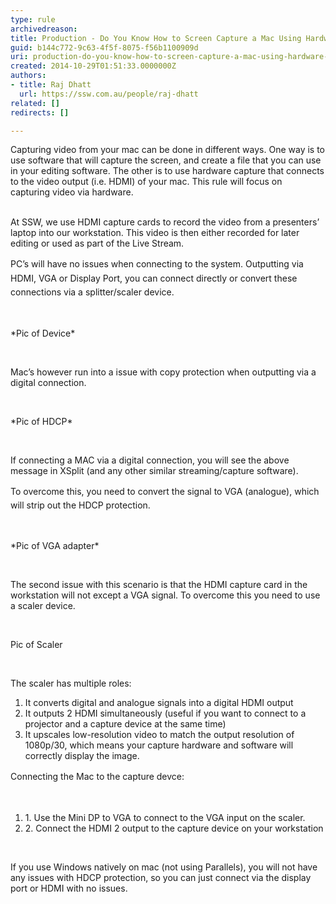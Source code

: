 ```yaml
---
type: rule
archivedreason: 
title: Production - Do You Know How to Screen Capture a Mac Using Hardware Capture?
guid: b144c772-9c63-4f5f-8075-f56b1100909d
uri: production-do-you-know-how-to-screen-capture-a-mac-using-hardware-capture
created: 2014-10-29T01:51:33.0000000Z
authors:
- title: Raj Dhatt
  url: https://ssw.com.au/people/raj-dhatt
related: []
redirects: []

---
```



Capturing video from your mac can be done in different ways. One way is to use software that will capture the screen, and create a file that you can use in your editing software. The other is to use hardware capture that connects to the video output (i.e. HDMI) of your mac. This rule will focus on capturing&#160;video via hardware.
<br><excerpt class='endintro'></excerpt><br>
<p class="p1">At SSW, we use HDMI capture cards to record the video from a presenters’ laptop into our workstation. This video is then either recorded for later editing or used as part of the Live Stream.</p><p class="p2"><span style="line-height&#58;1.6;">PC’s will have no issues when connecting to the system. Outputting via HDMI, VGA or Display Port, you can connect directly or convert these connections via a splitter/scaler device.</span><br></p><p class="p2"><br></p><p class="p1">*Pic of Device*</p><p class="p2"><br></p><p class="p1">Mac’s however run into a issue with copy protection when outputting via a digital connection.</p><p class="p2"><br></p><p class="p1">*Pic of HDCP*</p><p class="p2"><br></p><p class="p1">If connecting a MAC via a digital connection, you will see the above message in XSplit (and any other similar streaming/capture software).</p><p class="p2"><span style="line-height&#58;1.6;">To overcome this, you need to convert the signal to VGA (analogue), which will strip out the HDCP protection.</span><br></p><p class="p2"><br></p><p class="p1">*Pic of VGA adapter*</p><p class="p2"><br></p><p class="p1">The second issue with this scenario is that the HDMI capture card in the workstation will not except a VGA signal. To overcome this you need to use a scaler device.</p><p class="p2"><br></p><p class="p1">Pic of Scaler</p><p class="p1"></p><p class="p1"><br></p><p class="p1">The scaler has multiple roles&#58;</p><ol class="ol1"><li class="li1">It converts digital and analogue signals into a digital HDMI output</li><li class="li1">It outputs 2 HDMI simultaneously (useful if you want to connect to a projector and a capture device at the same time)</li><li class="li1">It upscales low-resolution video to match the output resolution of 1080p/30, which means your capture hardware and software will correctly display the image.</li></ol><p class="p3"><span style="line-height&#58;1.6;">C</span><span style="line-height&#58;1.6;">onnecting the Mac to the capture devce&#58;</span><br></p><p class="p2"><br></p><ol class="ol1"><li class="li1">1.<span class="Apple-tab-span"> </span>Use the Mini DP to VGA to connect to the VGA input on the scaler.</li><li class="li1">2.<span class="Apple-tab-span"> </span>Connect the HDMI 2 output to the capture device on your workstation</li></ol><p class="p3"><br></p><p class="p1">If you use Windows natively on mac (not using Parallels), you will not have any issues with HDCP protection, so you can just connect via the display port or HDMI with no issues.</p>


